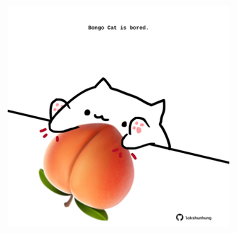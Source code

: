 <!-- built at 08/05/2025, 11:00:27 UTC -->
<p align="center">
  <img width="500" height="500" src="./ReadmeImage.svg">
</p>
